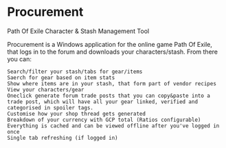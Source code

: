 Procurement
===========

Path Of Exile Character &amp; Stash Management Tool


Procurement is a Windows application for the online game Path Of Exile, that logs in to the forum and downloads your characters/stash. From there you can:

    Search/filter your stash/tabs for gear/items
    Saerch for gear based on item stats
    Show where items are in your stash, that form part of vendor recipes
    View your characters/gear
    Oneclick generate forum trade posts that you can copy&paste into a trade post, which will have all your gear linked, verified and categorised in spoiler tags.
    Customise how your shop thread gets generated
    Breakdown of your currency with GCP total (Ratios configurable)
    Everything is cached and can be viewed offline after you've logged in once
    Single tab refreshing (if logged in) 
